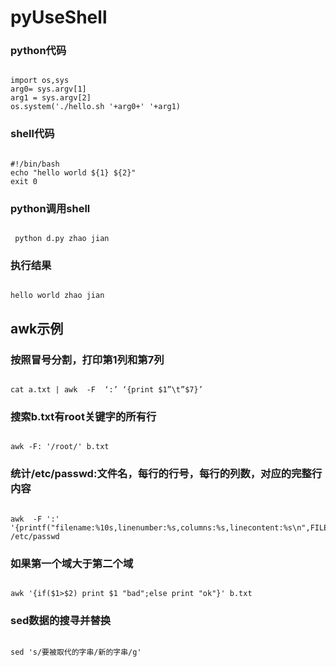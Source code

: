 # pyUseShell

### python代码
<pre><code>
import os,sys
arg0= sys.argv[1]
arg1 = sys.argv[2]
os.system('./hello.sh '+arg0+' '+arg1)
</code></pre>
### shell代码
<pre><code>
#!/bin/bash
echo "hello world ${1} ${2}"
exit 0
</code></pre>

### python调用shell
<pre><code>
 python d.py zhao jian
</code></pre>

### 执行结果
<pre><code>
hello world zhao jian
</code></pre>


## awk示例
### 按照冒号分割，打印第1列和第7列
<pre><code>
cat a.txt | awk  -F  ‘:’ ‘{print $1”\t”$7}’
</code></pre>
### 搜索b.txt有root关键字的所有行
<pre><code>
awk -F: '/root/' b.txt
</code></pre>

### 统计/etc/passwd:文件名，每行的行号，每行的列数，对应的完整行内容
<pre><code>
awk  -F ':'  '{printf("filename:%10s,linenumber:%s,columns:%s,linecontent:%s\n",FILENAME,NR,NF,$0)}' /etc/passwd
</code></pre>


### 如果第一个域大于第二个域
<pre><code>
awk '{if($1>$2) print $1 "bad";else print "ok"}' b.txt
</code></pre>



### sed数据的搜寻并替换
<pre><code>
sed 's/要被取代的字串/新的字串/g'
</code></pre>
